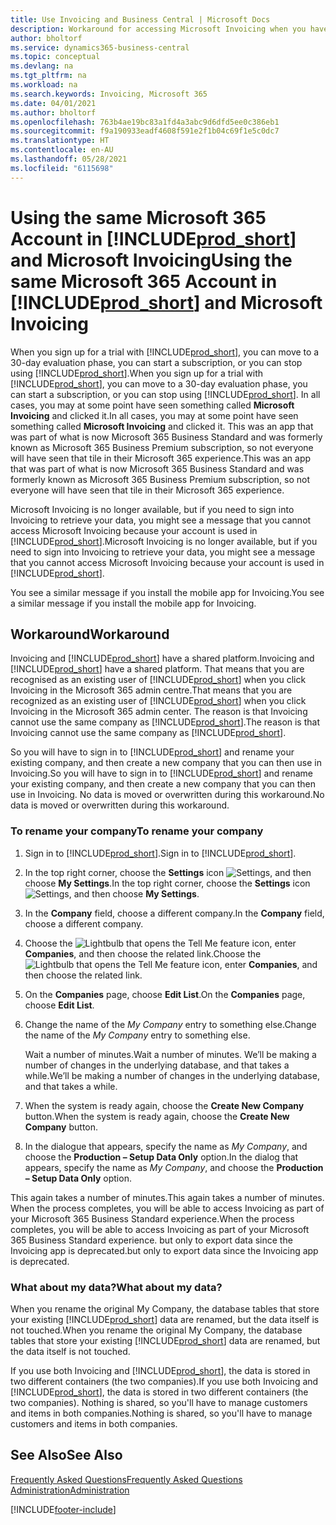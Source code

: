 ```yaml
---
title: Use Invoicing and Business Central | Microsoft Docs
description: Workaround for accessing Microsoft Invoicing when you have signed up for Dynamics 365 Business Central.
author: bholtorf
ms.service: dynamics365-business-central
ms.topic: conceptual
ms.devlang: na
ms.tgt_pltfrm: na
ms.workload: na
ms.search.keywords: Invoicing, Microsoft 365
ms.date: 04/01/2021
ms.author: bholtorf
ms.openlocfilehash: 763b4ae19bc83a1fd4a3abc9d6dfd5ee0c386eb1
ms.sourcegitcommit: f9a190933eadf4608f591e2f1b04c69f1e5c0dc7
ms.translationtype: HT
ms.contentlocale: en-AU
ms.lasthandoff: 05/28/2021
ms.locfileid: "6115698"
---
```

# <a name="using-the-same-microsoft-365-account-in-prod_short-and-microsoft-invoicing"></a><span data-ttu-id="22684-103">Using the same Microsoft 365 Account in [!INCLUDE[prod_short](includes/prod_long.md)] and Microsoft Invoicing</span><span class="sxs-lookup"><span data-stu-id="22684-103">Using the same Microsoft 365 Account in [!INCLUDE[prod_short](includes/prod_long.md)] and Microsoft Invoicing</span></span>
<span data-ttu-id="22684-104">When you sign up for a trial with [!INCLUDE[prod_short](includes/prod_short.md)], you can move to a 30-day evaluation phase, you can start a subscription, or you can stop using [!INCLUDE[prod_short](includes/prod_short.md)].</span><span class="sxs-lookup"><span data-stu-id="22684-104">When you sign up for a trial with [!INCLUDE[prod_short](includes/prod_short.md)], you can move to a 30-day evaluation phase, you can start a subscription, or you can stop using [!INCLUDE[prod_short](includes/prod_short.md)].</span></span> <span data-ttu-id="22684-105">In all cases, you may at some point have seen something called **Microsoft Invoicing** and clicked it.</span><span class="sxs-lookup"><span data-stu-id="22684-105">In all cases, you may at some point have seen something called **Microsoft Invoicing** and clicked it.</span></span> <span data-ttu-id="22684-106">This was an app that was part of what is now Microsoft 365 Business Standard and was formerly known as Microsoft 365 Business Premium subscription, so not everyone will have seen that tile in their Microsoft 365 experience.</span><span class="sxs-lookup"><span data-stu-id="22684-106">This was an app that was part of what is now Microsoft 365 Business Standard and was formerly known as Microsoft 365 Business Premium subscription, so not everyone will have seen that tile in their Microsoft 365 experience.</span></span>  

<span data-ttu-id="22684-107">Microsoft Invoicing is no longer available, but if you need to sign into Invoicing to retrieve your data, you might see a message that you cannot access Microsoft Invoicing because your account is used in [!INCLUDE[prod_short](includes/prod_short.md)].</span><span class="sxs-lookup"><span data-stu-id="22684-107">Microsoft Invoicing is no longer available, but if you need to sign into Invoicing to retrieve your data, you might see a message that you cannot access Microsoft Invoicing because your account is used in [!INCLUDE[prod_short](includes/prod_short.md)].</span></span>  

<span data-ttu-id="22684-108">You see a similar message if you install the mobile app for Invoicing.</span><span class="sxs-lookup"><span data-stu-id="22684-108">You see a similar message if you install the mobile app for Invoicing.</span></span>  

## <a name="workaround"></a><span data-ttu-id="22684-109">Workaround</span><span class="sxs-lookup"><span data-stu-id="22684-109">Workaround</span></span>
<span data-ttu-id="22684-110">Invoicing and [!INCLUDE[prod_short](includes/prod_short.md)] have a shared platform.</span><span class="sxs-lookup"><span data-stu-id="22684-110">Invoicing and [!INCLUDE[prod_short](includes/prod_short.md)] have a shared platform.</span></span> <span data-ttu-id="22684-111">That means that you are recognised as an existing user of [!INCLUDE[prod_short](includes/prod_short.md)] when you click Invoicing in the Microsoft 365 admin centre.</span><span class="sxs-lookup"><span data-stu-id="22684-111">That means that you are recognized as an existing user of [!INCLUDE[prod_short](includes/prod_short.md)] when you click Invoicing in the Microsoft 365 admin center.</span></span> <span data-ttu-id="22684-112">The reason is that Invoicing cannot use the same company as [!INCLUDE[prod_short](includes/prod_short.md)].</span><span class="sxs-lookup"><span data-stu-id="22684-112">The reason is that Invoicing cannot use the same company as [!INCLUDE[prod_short](includes/prod_short.md)].</span></span>  

<span data-ttu-id="22684-113">So you will have to sign in to [!INCLUDE[prod_short](includes/prod_short.md)] and rename your existing company, and then create a new company that you can then use in Invoicing.</span><span class="sxs-lookup"><span data-stu-id="22684-113">So you will have to sign in to [!INCLUDE[prod_short](includes/prod_short.md)] and rename your existing company, and then create a new company that you can then use in Invoicing.</span></span> <span data-ttu-id="22684-114">No data is moved or overwritten during this workaround.</span><span class="sxs-lookup"><span data-stu-id="22684-114">No data is moved or overwritten during this workaround.</span></span>

### <a name="to-rename-your-company"></a><span data-ttu-id="22684-115">To rename your company</span><span class="sxs-lookup"><span data-stu-id="22684-115">To rename your company</span></span>
1. <span data-ttu-id="22684-116">Sign in to [!INCLUDE[prod_short](includes/prod_short.md)].</span><span class="sxs-lookup"><span data-stu-id="22684-116">Sign in to [!INCLUDE[prod_short](includes/prod_short.md)].</span></span>
2. <span data-ttu-id="22684-117">In the top right corner, choose the **Settings** icon ![Settings](media/ui-experience/settings_icon_small.png "Settings icon for role centre"), and then choose **My Settings**.</span><span class="sxs-lookup"><span data-stu-id="22684-117">In the top right corner, choose the **Settings** icon ![Settings](media/ui-experience/settings_icon_small.png "Settings icon for role center"), and then choose **My Settings**.</span></span>
3. <span data-ttu-id="22684-118">In the **Company** field, choose a different company.</span><span class="sxs-lookup"><span data-stu-id="22684-118">In the **Company** field, choose a different company.</span></span>
4. <span data-ttu-id="22684-119">Choose the ![Lightbulb that opens the Tell Me feature](media/ui-search/search_small.png "Tell me what you want to do") icon, enter **Companies**, and then choose the related link.</span><span class="sxs-lookup"><span data-stu-id="22684-119">Choose the ![Lightbulb that opens the Tell Me feature](media/ui-search/search_small.png "Tell me what you want to do") icon, enter **Companies**, and then choose the related link.</span></span>  
5. <span data-ttu-id="22684-120">On the **Companies** page, choose **Edit List**.</span><span class="sxs-lookup"><span data-stu-id="22684-120">On the **Companies** page, choose **Edit List**.</span></span>  
6. <span data-ttu-id="22684-121">Change the name of the *My Company* entry to something else.</span><span class="sxs-lookup"><span data-stu-id="22684-121">Change the name of the *My Company* entry to something else.</span></span>  

    <span data-ttu-id="22684-122">Wait a number of minutes.</span><span class="sxs-lookup"><span data-stu-id="22684-122">Wait a number of minutes.</span></span> <span data-ttu-id="22684-123">We’ll be making a number of changes in the underlying database, and that takes a while.</span><span class="sxs-lookup"><span data-stu-id="22684-123">We’ll be making a number of changes in the underlying database, and that takes a while.</span></span>
7.  <span data-ttu-id="22684-124">When the system is ready again, choose the **Create New Company** button.</span><span class="sxs-lookup"><span data-stu-id="22684-124">When the system is ready again, choose the **Create New Company** button.</span></span>  
8.  <span data-ttu-id="22684-125">In the dialogue that appears, specify the name as *My Company*, and choose the **Production – Setup Data Only** option.</span><span class="sxs-lookup"><span data-stu-id="22684-125">In the dialog that appears, specify the name as *My Company*, and choose the **Production – Setup Data Only** option.</span></span>  

<span data-ttu-id="22684-126">This again takes a number of minutes.</span><span class="sxs-lookup"><span data-stu-id="22684-126">This again takes a number of minutes.</span></span> <span data-ttu-id="22684-127">When the process completes, you will be able to access Invoicing as part of your Microsoft 365 Business Standard experience.</span><span class="sxs-lookup"><span data-stu-id="22684-127">When the process completes, you will be able to access Invoicing as part of your Microsoft 365 Business Standard experience.</span></span> <span data-ttu-id="22684-128">but only to export data since the Invoicing app is deprecated.</span><span class="sxs-lookup"><span data-stu-id="22684-128">but only to export data since the Invoicing app is deprecated.</span></span>  

### <a name="what-about-my-data"></a><span data-ttu-id="22684-129">What about my data?</span><span class="sxs-lookup"><span data-stu-id="22684-129">What about my data?</span></span>
<span data-ttu-id="22684-130">When you rename the original My Company, the database tables that store your existing [!INCLUDE[prod_short](includes/prod_short.md)] data are renamed, but the data itself is not touched.</span><span class="sxs-lookup"><span data-stu-id="22684-130">When you rename the original My Company, the database tables that store your existing [!INCLUDE[prod_short](includes/prod_short.md)] data are renamed, but the data itself is not touched.</span></span>  

<span data-ttu-id="22684-131">If you use both Invoicing and [!INCLUDE[prod_short](includes/prod_short.md)], the data is stored in two different containers (the two companies).</span><span class="sxs-lookup"><span data-stu-id="22684-131">If you use both Invoicing and [!INCLUDE[prod_short](includes/prod_short.md)], the data is stored in two different containers (the two companies).</span></span> <span data-ttu-id="22684-132">Nothing is shared, so you'll have to manage customers and items in both companies.</span><span class="sxs-lookup"><span data-stu-id="22684-132">Nothing is shared, so you'll have to manage customers and items in both companies.</span></span>  

## <a name="see-also"></a><span data-ttu-id="22684-133">See Also</span><span class="sxs-lookup"><span data-stu-id="22684-133">See Also</span></span>
[<span data-ttu-id="22684-134">Frequently Asked Questions</span><span class="sxs-lookup"><span data-stu-id="22684-134">Frequently Asked Questions</span></span>](across-faq.yml)  
[<span data-ttu-id="22684-135">Administration</span><span class="sxs-lookup"><span data-stu-id="22684-135">Administration</span></span>](admin-setup-and-administration.md)  


[!INCLUDE[footer-include](includes/footer-banner.md)]